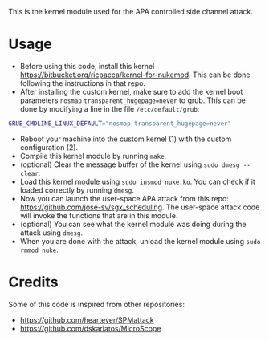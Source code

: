 This is the kernel module used for the APA controlled side channel attack.

# Usage
- Before using this code, install this kernel https://bitbucket.org/ricpacca/kernel-for-nukemod.
This can be done following the instructions in that repo.
- After installing the custom kernel, make sure to add the kernel boot parameters `nosmap` `transparent_hugepage=never` to grub.
This can be done by modifying a line in the file `/etc/default/grub`:
```sh
GRUB_CMDLINE_LINUX_DEFAULT="nosmap transparent_hugepage=never"
```
- Reboot your machine into the custom kernel (1) with the custom configuration (2).
- Compile this kernel module by running `make`.
- (optional) Clear the message buffer of the kernel using `sudo dmesg --clear`.
- Load this kernel module using `sudo insmod nuke.ko`. You can check if it loaded correctly by running `dmesg`.
- Now you can launch the user-space APA attack from this repo: https://github.com/jose-sv/sgx_scheduling.
The user-space attack code will invoke the functions that are in this module.
- (optional) You can see what the kernel module was doing during the attack using `dmesg`.
- When you are done with the attack, unload the kernel module using `sudo rmmod nuke`.

# Credits
Some of this code is inspired from other repositories:

- https://github.com/heartever/SPMattack
- https://github.com/dskarlatos/MicroScope